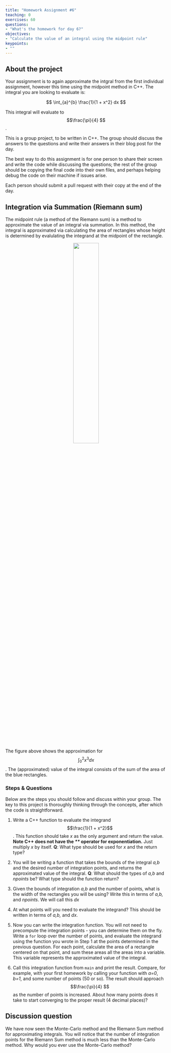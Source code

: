 ```yaml
---
title: "Homework Assignment #6"
teaching: 0
exercises: 60
questions:
- "What's the homework for day 6?"
objectives:
- "Calculate the value of an integral using the midpoint rule"
keypoints:
- ""
---
```


<script type="text/javascript" async
  src="https://cdnjs.cloudflare.com/ajax/libs/mathjax/2.7.7/MathJax.js?config=TeX-MML-AM_CHTML">
</script>

## About the project
Your assignment is to again approximate the intgral from the first individual
assignment, however this time using the midpoint method in C++.
The integral you are looking
to evaluate is:

$$ \int_{a}^{b} \frac{1}{1 + x^2} dx $$

This integral will evaluate to $$\frac{\pi}{4} $$.

This is a group project, to be written in C++. The group should discuss
the answers to the questions and write their answers in their blog post for
the day.

The best way to do this assignment is for one person to share their screen
and write the code while discussing the questions; the rest of the group
should be copying the final code into their own files, and perhaps helping
debug the code on their machine if issues arise.

Each person should submit a pull request with their copy at the end of the day.

## Integration via Summation (Riemann sum)

The midpoint rule (a method of the Riemann sum) is a method to approximate
the value of an integral via summation. In this method, the integral is
approximated via calculating the area of rectangles whose height is determined
by evalulating the integrand at the midpoint of the rectangle.

<center><img width='40%' src='../fig/cpp/homework_midpoint1.png'></center>

The figure above shows the approximation for $$ \int_{0}^2 x^3 dx $$. The
(approximated) value of the integral consists of the sum of the area of the
blue rectangles.


### Steps & Questions

Below are the steps you should follow and discuss within your group. The
key to this project is thoroughly thinking through the concepts, after which
the code is straightforward.

1. Write a C++ function to evaluate the integrand $$\frac{1}{1 + x^2}$$. This
function should take *x* as the only argument and return the value. 
**Note C++ does not have the *\*\** operator for exponentiation.** Just
multiply *x* by itself.  **Q**: What type should be used for *x* and the return type?

1. You will be writing a function that takes the bounds of the integral *a,b*
and the desired number of integration points, and returns the approximated
value of the integral. **Q**: What should the types of *a,b* and *npoints*
be? What type should the function return?

1. Given the bounds of integration *a,b* and the number of points, what is
the width of the rectangles you will be using? Write this in terms of *a,b,*
and *npoints*. We will call this *dx*

1. At what points will you need to evaluate the integrand? This should be
written in terms of *a,b,* and *dx*.

1. Now you can write the integration function. You will not need to precompute
the integration points - you can determine them on the fly. Write a `for`
loop over the number of points, and evaluate the integrand using the function
you wrote in Step 1 at the points determined in the previous question. For
each point, calculate the area of a rectangle centered on that point, and
sum these areas all the areas into a variable. This variable represents the
approximated value of the integral.

1. Call this integration function from `main` and print the result. Compare,
for example, with your first homework by calling your function with *a=0*,
*b=1*, and some number of points (50 or so).  The result should approach
$$\frac{\pi}{4} $$ as the number of points is increased. About how many points
does it take to start converging to the proper result (4 decimal places)?

## Discussion question

We have now seen the Monte-Carlo method and the Riemann Sum method for
approximating integrals. You will notice that the number of integration points
for the Riemann Sum method is much less than the Monte-Carlo method. Why
would you ever use the Monte-Carlo method?
